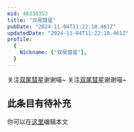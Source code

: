 ```yaml
---
mid: 48330353
title: "双尾彗星"
pubDate: "2024-11-04T11:22:10.461Z"
updatedDate: "2024-11-04T11:22:10.461Z"
profile:
  {
    Nickname: ["双尾彗星"],
  }
---
```


关注[双尾彗星](https://space.bilibili.com/48330353)谢谢喵~ 关注[双尾彗星](https://space.bilibili.com/48330353)谢谢喵~

## 此条目有待补充
你可以在[这里](https://github.com/Yuhanawa/VTuber.ICU-Content/edit/master/v/双尾彗星/index.md)编辑本文
